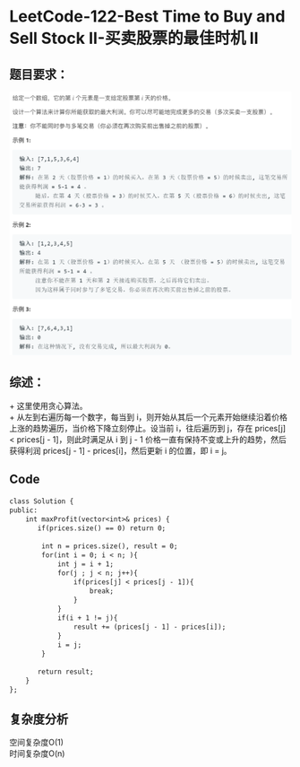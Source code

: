 # LeetCode-122-Best Time to Buy and Sell Stock II-买卖股票的最佳时机 II

## 题目要求：
![avatar](https://github.com/JakeChanFangZiyuan20/MyLeetCode/blob/master/img/122.png)

## 综述：  
\+ 这里使用贪心算法。  
\+ 从左到右遍历每一个数字，每当到 i，则开始从其后一个元素开始继续沿着价格上涨的趋势遍历，当价格下降立刻停止。设当前 i，往后遍历到 j，存在 prices[j] < prices[j - 1]，则此时满足从 i 到 j - 1 价格一直有保持不变或上升的趋势，然后获得利润 prices[j - 1] - prices[i]，然后更新 i 的位置，即 i = j。

## Code
```
class Solution {
public:
    int maxProfit(vector<int>& prices) {
       if(prices.size() == 0) return 0;

        int n = prices.size(), result = 0;
        for(int i = 0; i < n; ){
            int j = i + 1;
            for(j ; j < n; j++){
                if(prices[j] < prices[j - 1]){
                    break;
                }
            }
            if(i + 1 != j){
                result += (prices[j - 1] - prices[i]);
            }
            i = j;
        }

       return result; 
    }
};
```


## 复杂度分析
空间复杂度O(1)  
时间复杂度O(n)


